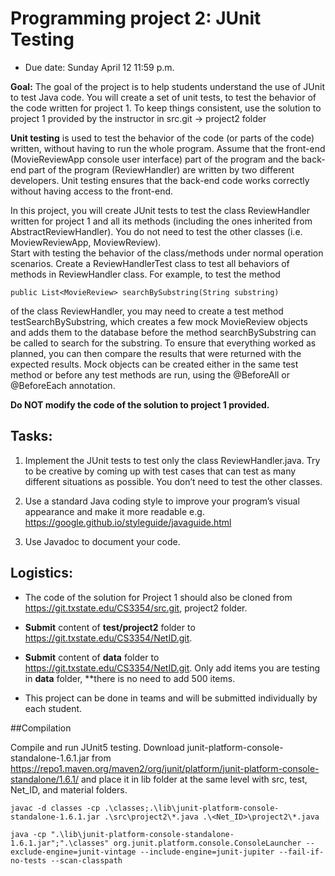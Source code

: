 # Programming project 2: JUnit Testing
* Due date: Sunday April 12 11:59 p.m.

**Goal:** The goal of the project is to help students understand the use of JUnit to test Java code.  You will create a set of unit tests, to test the behavior of the code written for project 1.  To keep things consistent, use the solution to project 1 provided by the instructor in src.git -> project2 folder

**Unit testing** is used to test the behavior of the code (or parts of the code) written, without having to run the whole program. Assume that the front-end (MovieReviewApp console user interface) part of the program and the back-end part of the program (ReviewHandler) are written by two different developers.  Unit testing ensures that the back-end code works correctly without having access to the front-end. 

In this project, you will create JUnit tests to test the class ReviewHandler written for project 1 and all its methods (including the ones inherited from AbstractReviewHandler). You do not need to test the other classes (i.e. MoviewReviewApp, MoviewReview).  
Start with testing the behavior of the class/methods under normal operation scenarios.  Create a ReviewHandlerTest class to test all behaviors of methods in ReviewHandler class. For example, to test the method 
```
public List<MovieReview> searchBySubstring(String substring)
```
of the class ReviewHandler, you may need to create a test method testSearchBySubstring, which creates a few mock MovieReview objects and adds them to the database before the method searchBySubstring can be called to search for the substring. To ensure that everything worked as planned, you can then compare the results that were returned with the expected results. Mock objects can be created either in the same test method or before any test methods are run, using the @BeforeAll or @BeforeEach annotation. 

**Do NOT modify the code of the solution to project 1 provided.**

## Tasks:

1.	Implement the JUnit tests to test only the class ReviewHandler.java. Try to be creative by coming up with test cases that can test as many different situations as possible. You don’t need to test the other classes.

2.	Use a standard Java coding style to improve your program’s visual appearance and make it more readable e.g. https://google.github.io/styleguide/javaguide.html

3.	Use Javadoc to document your code.


## Logistics:
* The code of the solution for Project 1 should also be cloned from https://git.txstate.edu/CS3354/src.git, project2 folder. 

* **Submit** content of **test/project2** folder to https://git.txstate.edu/CS3354/NetID.git. 

* **Submit** content of **data** folder to https://git.txstate.edu/CS3354/NetID.git. Only add items you are testing in **data** folder, **there is no need to add 500 items. 

* This project can be done in teams and will be submitted individually by each student.

##Compilation 

Compile and run JUnit5 testing. Download junit-platform-console-standalone-1.6.1.jar from https://repo1.maven.org/maven2/org/junit/platform/junit-platform-console-standalone/1.6.1/ and place it in lib folder at the same level with src, test, Net_ID, and material folders. 

```
javac -d classes -cp .\classes;.\lib\junit-platform-console-standalone-1.6.1.jar .\src\project2\*.java .\<Net_ID>\project2\*.java

java -cp ".\lib\junit-platform-console-standalone-1.6.1.jar";".\classes" org.junit.platform.console.ConsoleLauncher --exclude-engine=junit-vintage --include-engine=junit-jupiter --fail-if-no-tests --scan-classpath
```
